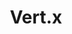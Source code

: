 ---
title: "Vert.x"
permalink: /tags/vertx/
layout: tag
taxonomy: vertx
author_profile: false
sidebar:
    nav: "docs"
---